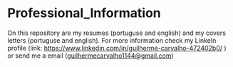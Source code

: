 # Professional_Information
On this repository are my resumes (portuguse and english) and my covers letters (portuguse and english). For more information check my LinkeIn profile (link: https://www.linkedin.com/in/guilherme-carvalho-472402b0/ ) or send me a email (guilhermecarvalho1144@gmail.com)
